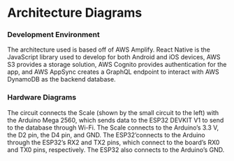 # Architecture Diagrams
### Development Environment
The architecture used is based off of AWS Amplify. React Native is the JavaScript library used to develop for both Android and iOS devices, AWS S3 provides a storage solution, AWS Cognito provides authentication for the app, and AWS AppSync creates a GraphQL endpoint to interact with AWS DynamoDB as the backend database.

### Hardware Diagrams
The circuit connects the Scale (shown by the small circuit to the left) with the Arduino Mega 2560, which sends data to the ESP32 DEVKIT V1 to send to the database through Wi-Fi. The Scale connects to the Arduino’s 3.3 V, the D2 pin, the D4 pin, and GND. The ESP32’connects to the Arduino through the ESP32’s RX2 and TX2 pins, which connect to the board’s RX0 and TX0 pins, respectively. The ESP32 also connects to the Arduino’s GND. 